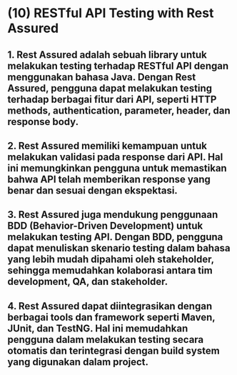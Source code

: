 # (10) RESTful API Testing with Rest Assured
## 1. Rest Assured adalah sebuah library untuk melakukan testing terhadap RESTful API dengan menggunakan bahasa Java. Dengan Rest Assured, pengguna dapat melakukan testing terhadap berbagai fitur dari API, seperti HTTP methods, authentication, parameter, header, dan response body.
## 2. Rest Assured memiliki kemampuan untuk melakukan validasi pada response dari API. Hal ini memungkinkan pengguna untuk memastikan bahwa API telah memberikan response yang benar dan sesuai dengan ekspektasi.
## 3. Rest Assured juga mendukung penggunaan BDD (Behavior-Driven Development) untuk melakukan testing API. Dengan BDD, pengguna dapat menuliskan skenario testing dalam bahasa yang lebih mudah dipahami oleh stakeholder, sehingga memudahkan kolaborasi antara tim development, QA, dan stakeholder.
## 4. Rest Assured dapat diintegrasikan dengan berbagai tools dan framework seperti Maven, JUnit, dan TestNG. Hal ini memudahkan pengguna dalam melakukan testing secara otomatis dan terintegrasi dengan build system yang digunakan dalam project.